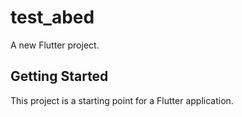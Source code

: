 # test_abed

A new Flutter project.

## Getting Started

This project is a starting point for a Flutter application.
